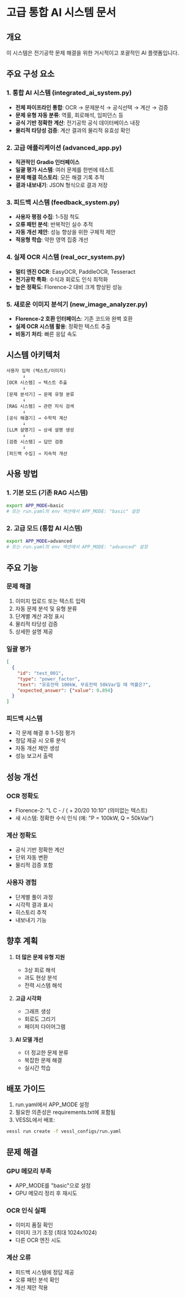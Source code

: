 # 고급 통합 AI 시스템 문서

## 개요

이 시스템은 전기공학 문제 해결을 위한 거시적이고 포괄적인 AI 플랫폼입니다.

## 주요 구성 요소

### 1. 통합 AI 시스템 (integrated_ai_system.py)
- **전체 파이프라인 통합**: OCR → 문제분석 → 공식선택 → 계산 → 검증
- **문제 유형 자동 분류**: 역률, 회로해석, 임피던스 등
- **공식 기반 정확한 계산**: 전기공학 공식 데이터베이스 내장
- **물리적 타당성 검증**: 계산 결과의 물리적 유효성 확인

### 2. 고급 애플리케이션 (advanced_app.py)
- **직관적인 Gradio 인터페이스**
- **일괄 평가 시스템**: 여러 문제를 한번에 테스트
- **문제 해결 히스토리**: 모든 해결 기록 추적
- **결과 내보내기**: JSON 형식으로 결과 저장

### 3. 피드백 시스템 (feedback_system.py)
- **사용자 평점 수집**: 1-5점 척도
- **오류 패턴 분석**: 반복적인 실수 추적
- **자동 개선 제안**: 성능 향상을 위한 구체적 제안
- **적응형 학습**: 약한 영역 집중 개선

### 4. 실제 OCR 시스템 (real_ocr_system.py)
- **멀티 엔진 OCR**: EasyOCR, PaddleOCR, Tesseract
- **전기공학 특화**: 수식과 회로도 인식 최적화
- **높은 정확도**: Florence-2 대비 크게 향상된 성능

### 5. 새로운 이미지 분석기 (new_image_analyzer.py)
- **Florence-2 호환 인터페이스**: 기존 코드와 완벽 호환
- **실제 OCR 시스템 활용**: 정확한 텍스트 추출
- **비동기 처리**: 빠른 응답 속도

## 시스템 아키텍처

```
사용자 입력 (텍스트/이미지)
      ↓
[OCR 시스템] → 텍스트 추출
      ↓
[문제 분석기] → 문제 유형 분류
      ↓
[RAG 시스템] → 관련 지식 검색
      ↓
[공식 해결기] → 수학적 계산
      ↓
[LLM 설명기] → 상세 설명 생성
      ↓
[검증 시스템] → 답안 검증
      ↓
[피드백 수집] → 지속적 개선
```

## 사용 방법

### 1. 기본 모드 (기존 RAG 시스템)
```bash
export APP_MODE=basic
# 또는 run.yaml의 env 섹션에서 APP_MODE: "basic" 설정
```

### 2. 고급 모드 (통합 AI 시스템)
```bash
export APP_MODE=advanced
# 또는 run.yaml의 env 섹션에서 APP_MODE: "advanced" 설정
```

## 주요 기능

### 문제 해결
1. 이미지 업로드 또는 텍스트 입력
2. 자동 문제 분석 및 유형 분류
3. 단계별 계산 과정 표시
4. 물리적 타당성 검증
5. 상세한 설명 제공

### 일괄 평가
```json
[
  {
    "id": "test_001",
    "type": "power_factor",
    "text": "유효전력 100kW, 무효전력 50kVar일 때 역률은?",
    "expected_answer": {"value": 0.894}
  }
]
```

### 피드백 시스템
- 각 문제 해결 후 1-5점 평가
- 정답 제공 시 오류 분석
- 자동 개선 제안 생성
- 성능 보고서 출력

## 성능 개선

### OCR 정확도
- Florence-2: "L C - / ( + 20/20 10:10" (의미없는 텍스트)
- 새 시스템: 정확한 수식 인식 (예: "P = 100kW, Q = 50kVar")

### 계산 정확도
- 공식 기반 정확한 계산
- 단위 자동 변환
- 물리적 검증 포함

### 사용자 경험
- 단계별 풀이 과정
- 시각적 결과 표시
- 히스토리 추적
- 내보내기 기능

## 향후 계획

1. **더 많은 문제 유형 지원**
   - 3상 회로 해석
   - 과도 현상 분석
   - 전력 시스템 해석

2. **고급 시각화**
   - 그래프 생성
   - 회로도 그리기
   - 페이저 다이어그램

3. **AI 모델 개선**
   - 더 정교한 문제 분류
   - 복잡한 문제 해결
   - 실시간 학습

## 배포 가이드

1. run.yaml에서 APP_MODE 설정
2. 필요한 의존성은 requirements.txt에 포함됨
3. VESSL에서 배포:
```bash
vessl run create -f vessl_configs/run.yaml
```

## 문제 해결

### GPU 메모리 부족
- APP_MODE를 "basic"으로 설정
- GPU 메모리 정리 후 재시도

### OCR 인식 실패
- 이미지 품질 확인
- 이미지 크기 조정 (최대 1024x1024)
- 다른 OCR 엔진 시도

### 계산 오류
- 피드백 시스템에 정답 제공
- 오류 패턴 분석 확인
- 개선 제안 적용